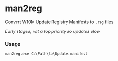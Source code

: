 # man2reg
Convert W10M Update Registry Manifests to `.reg` files

*Early stages, not a top priority so updates slow*


### Usage

`man2reg.exe C:\Path\to\Update.manifest`
